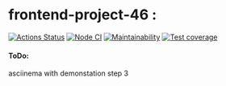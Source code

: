 # frontend-project-46 :
[![Actions Status](https://github.com/dregmar-bot/frontend-project-46/workflows/hexlet-check/badge.svg)](https://github.com/dregmar-bot/frontend-project-46/actions)
[![Node CI](https://github.com/dregmar-bot/frontend-project-46/actions/workflows/node.js.yml/badge.svg)](https://github.com/dregmar-bot/frontend-project-46/actions/workflows/node.js.yml)
[![Maintainability](https://api.codeclimate.com/v1/badges/2a3dd4e6948b155d0e7e/maintainability)](https://codeclimate.com/github/dregmar-bot/frontend-project-46/maintainability)
[![Test coverage](https://api.codeclimate.com/v1/badges/2a3dd4e6948b155d0e7e/test_coverage)](https://codeclimate.com/github/dregmar-bot/frontend-project-46/test_coverage)
#### ToDo:

asciinema with demonstation step 3
